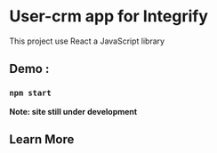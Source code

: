 # User-crm app for Integrify

This project use React a JavaScript library

## Demo :

### `npm start`

**Note: site still under development**

## Learn More
